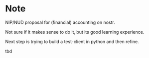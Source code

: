 # Note

NIP/NUD proposal for (financial) accounting on nostr.

Not sure if it makes sense to do it, but its good learning experience.

Next step is trying to build a test-client in python and then refine.

tbd
